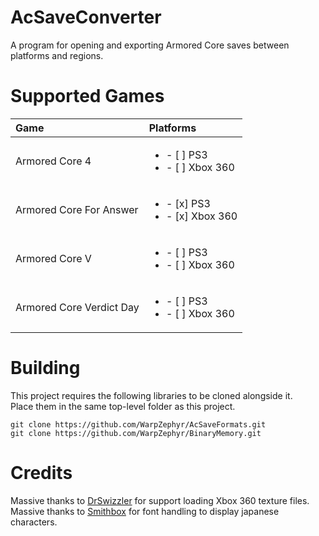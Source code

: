 # AcSaveConverter
A program for opening and exporting Armored Core saves between platforms and regions.

# Supported Games
| Game                     |  Platforms                                         |
| :----------------------- | :------------------------------------------------- |
| Armored Core 4           | <ul><li>- [ ] PS3</li><li>- [ ] Xbox 360</li></ul> |
| Armored Core For Answer  | <ul><li>- [x] PS3</li><li>- [x] Xbox 360</li></ul> |
| Armored Core V           | <ul><li>- [ ] PS3</li><li>- [ ] Xbox 360</li></ul> |
| Armored Core Verdict Day | <ul><li>- [ ] PS3</li><li>- [ ] Xbox 360</li></ul> |

# Building
This project requires the following libraries to be cloned alongside it.  
Place them in the same top-level folder as this project.  
```
git clone https://github.com/WarpZephyr/AcSaveFormats.git  
git clone https://github.com/WarpZephyr/BinaryMemory.git  
```

# Credits
Massive thanks to [DrSwizzler](https://github.com/Shadowth117/DrSwizzler) for support loading Xbox 360 texture files.
Massive thanks to [Smithbox](https://github.com/vawser/Smithbox) for font handling to display japanese characters.